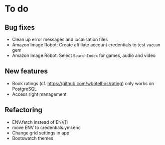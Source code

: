 # To do

## Bug fixes

- Clean up error messages and localisation files
- Amazon Image Robot: Create affiliate account credentials to test `vacuum` gem
- Amazon Image Robot: Select `SearchIndex` for games, audio and video

## New features

- Book ratings (cf. https://github.com/wbotelhos/rating) only works on PostgreSQL
- Access right management

## Refactoring

- ENV.fetch instead of ENV[]
- move ENV to credentials.yml.enc
- Change grid settings in app
- Bootswatch themes
